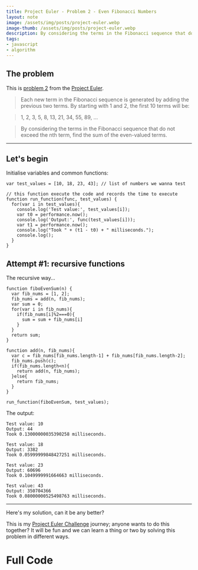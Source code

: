 ```yaml
---
title: Project Euler - Problem 2 - Even Fibonacci Numbers
layout: note
image: /assets/img/posts/project-euler.webp
image-thumb: /assets/img/posts/project-euler.webp
description: By considering the terms in the Fibonacci sequence that do not exceed the nth term, find the sum of the even-valued terms.
tags:
- javascript
- algorithm
---
```


## The problem
This is [problem 2](https://projecteuler.net/problem=2) from the [Project Euler](https://projecteuler.net/).

> Each new term in the Fibonacci sequence is generated by adding the previous two terms. By starting with 1 and 2, the first 10 terms will be:

> 1, 2, 3, 5, 8, 13, 21, 34, 55, 89, ...

> By considering the terms in the Fibonacci sequence that do not exceed the nth term, find the sum of the even-valued terms.

---
## Let's begin

Initialise variables and common functions:
```
var test_values = [10, 18, 23, 43]; // list of numbers we wanna test

// this function execute the code and records the time to execute
function run_function(func, test_values) {
  for(var i in test_values){
    console.log('Test value:', test_values[i]);
    var t0 = performance.now();
    console.log('Output:', func(test_values[i]));
    var t1 = performance.now();
    console.log("Took " + (t1 - t0) + " milliseconds.");
    console.log();
  }
}
```

## Attempt #1: recursive functions
The recursive way...
```
function fiboEvenSum(n) {
  var fib_nums = [1, 2];
  fib_nums = add(n, fib_nums);
  var sum = 0;
  for(var i in fib_nums){
    if(fib_nums[i]%2===0){
      sum = sum + fib_nums[i]
    }
  }
  return sum;
}

function add(n, fib_nums){
  var c = fib_nums[fib_nums.length-1] + fib_nums[fib_nums.length-2];
  fib_nums.push(c);
  if(fib_nums.length<n){
    return add(n, fib_nums);
  }else{
    return fib_nums;
  }
}

run_function(fiboEvenSum, test_values);
```

The output:
```
Test value: 10
Output: 44
Took 0.13000000035390258 milliseconds.

Test value: 18
Output: 3382
Took 0.05999999848427251 milliseconds.

Test value: 23
Output: 60696
Took 0.1049999991664663 milliseconds.

Test value: 43
Output: 350704366
Took 0.08000000525498763 milliseconds.
```

---

Here's my solution, can it be any better?

This is my [Project Euler Challenge](https://projecteuler.net/) journey; anyone wants to do this together? It will be fun and we can learn a thing or two by solving this problem in different ways.

# Full Code

<script src="https://gist.github.com/jinglescode/16491fa1b84117cc3e5c58ee5366aa68.js"></script>
